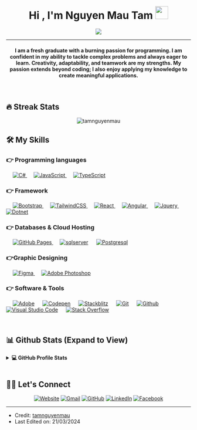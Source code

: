 <h1 align="center">Hi , I'm Nguyen Mau Tam <img src="https://media.giphy.com/media/hvRJCLFzcasrR4ia7z/giphy.gif"
        width="35"></h1>
<p align="center">
    <a href="https://github.com/DenverCoder1/readme-typing-svg">
        <img
            src="https://readme-typing-svg.herokuapp.com?lines=Make+it+work%2C+make+it+right%2C+make+it+fast&center=true&width=500&height=50"></a>
</p>
<hr />
<h4 align="center">I am a fresh graduate with a burning passion for programming. I am confident in my ability to tackle complex problems and always eager to learn. Creativity, adaptability, and teamwork are my strengths. My passion extends beyond coding; I also enjoy applying my knowledge to create meaningful applications.</h4>
<br>

## 🔥 Streak Stats
<p align="center"><img src="https://github-readme-streak-stats.herokuapp.com/?user=tamnguyenmau&theme=algolia"
        alt="tamnguyenmau" /></p>


## 🛠️ My Skills

### 👉 Programming languages

<p align="left">
    &emsp;
    <a href="https://www.w3schools.com/cs/index.php" target="_blank">
        <img alt="C#" src="https://img.shields.io/badge/CSharp-512BD4?style=flat&logo=c%23&logoColor=fff">
    </a>
    &emsp;
    <a href="https://developer.mozilla.org/en-US/docs/Web/JavaScript" target="_blank">
        <img alt="JavaScript"
            src="https://img.shields.io/badge/JavaScript%20-%23F7DF1E.svg?logo=javascript&logoColor=black">
    </a>
    &emsp;
    <a href="https://www.typescriptlang.org/" target="_blank">
        <img alt="TypeScript"
            src="https://img.shields.io/badge/TypeScript-3178C6?style=flat&logo=typescript&logoColor=fff">
    </a>
</p>

### 👉 Framework
<p align="left">
    &emsp;
    <a href="https://getbootstrap.com" target="_blank">
        <img alt="Bootstrap"
            src="https://img.shields.io/badge/Bootstrap-%23563D7C.svg?style=flat&logo=bootstrap&logoColor=white" />
    </a> 
	&emsp;
    <a href="https://tailwindcss.com/" target="_blank">
        <img alt="TailwindCSS" src="https://img.shields.io/badge/Tailwindcss-06B6D4?style=flat&logo=tailwindcss&logoColor=fff" />
    </a>
    &emsp;
    <a href="https://reactjs.org" target="_blank">
        <img alt="React" src="https://img.shields.io/badge/-ReactJS-blue?style=flat&logo=react&logoColor=white" />
    </a>
    &emsp;
    <a href="https://angular.io/" target="_blank">
        <img alt="Angular" src="https://img.shields.io/badge/Angular-DD1100?style=flat&logo=angular&logoColor=fff" />
    </a>
    &emsp;
    <a href="https://jquery.com/" target="_blank">
        <img alt="Jquery" src="https://img.shields.io/badge/Jquery-0769AD?style=flat&logo=jquery&logoColor=fff" />
    </a>
    &emsp;
    <a href="https://dotnet.microsoft.com/en-us/apps/aspnet" target="_blank">
        <img alt="Dotnet" src="https://img.shields.io/badge/Dotnet-512BD4?style=flat&logo=dotnet&logoColor=fff" />
    </a>
    
</p>

### 👉 Databases & Cloud Hosting
<p align="left">
    &emsp;
    <a href="https://www.github.com"><img alt="GitHub Pages"
            src="https://img.shields.io/badge/Github%20Pages-181717?style=flat&logo=github&logoColor=fff">
    </a>
    &emsp;
    <a href="https://www.microsoft.com/en-us/sql-server/sql-server-downloads"><img alt="sqlserver"
            src="https://img.shields.io/badge/Sqlserver-CC2927?style=flat&logo=microsoftsqlserver&logoColor=fff"></a>
    &emsp;
    <a href="https://www.postgresql.org/"><img alt="Postgresql"
            src="https://img.shields.io/badge/Postgresql-4169E1?style=flat&logo=postgresql&logoColor=fff"></a>
</p>

### 👉Graphic Designing
<p align="left">
    &emsp;
    <a href="https://www.figma.com/" target="_blank">
        <img alt="Figma" src="https://img.shields.io/badge/Figma-F24E1E?style=flat&logo=figma&logoColor=fff">
    </a>
    &emsp;
    <a href="https://photoshop.adobe.com/discover?promoid=55KD8MWH&mv=other" target="_blank">
        <img alt="Adobe Photoshop"
            src="https://img.shields.io/badge/Photoshop-31A8FF?style=flat&logo=adobephotoshop&logoColor=fff">
    </a>
</p>

### 👉 Software & Tools

<p>
    &emsp;
    <a href="#"><img alt="Adobe"
            src="https://img.shields.io/badge/Adobe%20-%23FF0000.svg?logo=adobe&logoColor=white"></a>
    &emsp;
    <a href="#"><img alt="Codepen"
            src="https://img.shields.io/badge/Codepen-000000.svg?logo=codepen&logoColor=white"></a>
    &emsp;
    <a href="#"><img alt="Stackblitz"
            src="https://img.shields.io/badge/Stackblitz-1269D3?style=flat&logo=stackblitz&logoColor=fff"></a>
    &emsp;
    <a href="#"><img alt="Git" src="https://img.shields.io/badge/Git%20-%23F05033.svg?logo=git&logoColor=white"></a>
    &emsp;
    <a href="#"><img alt="Github" src="https://img.shields.io/badge/Github-000000.svg?logo=Github&logoColor=white"></a>
    &emsp;
    <a href="#"><img alt="Visual Studio Code"
            src="https://img.shields.io/badge/Visual%20Studio%20Code-0078d7.svg?logo=visual-studio-code&logoColor=white"></a>
    &emsp;
    <a href="#"><img alt="Stack Overflow"
            src="https://img.shields.io/badge/-Stack%20Overflow-FE7A16?logo=stack-overflow&logoColor=white"></a>
    &emsp;
</p>

<br />


## 📊 Github Stats (Expand to View) 

<details> 
  <summary><b>💻 GitHub Profile Stats</b></summary>
  <br/>
  <p align="center">
    <img alt="Candida's Github Stats" src="https://github-readme-streak-stats.herokuapp.com/?user=tamnguyenmau&theme=radical&hide_border=false" height="192px"/>
<br/>


<br/>

  &nbsp;
	  <img src="https://github-readme-stats.vercel.app/api/top-langs/?username=tamnguyenmau&theme=radical&hide_border=false&include_all_commits=false&count_private=false&layout=compact" alt="candida18" height="192px"/>
  <br/>
  
  </p>
</details>


<br/>



## 🙋‍♀️ Let's Connect
<p align="center">
    <a href="https://tamnguyenmau.github.io/" target="_blank"><img src="https://img.icons8.com/bubbles/50/000000/web.png" alt="Website" /></a>
    <a href="mailto:nmtam3005@gmail.com" target="_blank"><img src="https://img.icons8.com/bubbles/50/000000/gmail.png"
            alt="Gmail" /></a>
    <a href="https://github.com/tamnguyenmau" target="_blank"><img src="https://img.icons8.com/bubbles/50/000000/github.png"
            alt="GitHub" /></a>
    <a href="https://www.linkedin.com/in/tam-nguyen-mau-770099298/" target="_blank"><img
            src="https://img.icons8.com/bubbles/50/000000/linkedin.png" alt="LinkedIn" /></a>
    <a href="https://www.facebook.com/mautam3005/" target="_blank"><img
            src="https://img.icons8.com/bubbles/50/000000/facebook-new.png" alt="Facebook" /></a>

</p>

<hr />

* Credit: [tamnguyenmau](https://github.com/tamnguyenmau)
* Last Edited on: 21/03/2024


